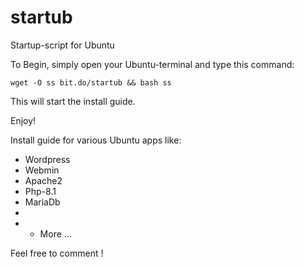 # startub
Startup-script for Ubuntu

To Begin, simply open your Ubuntu-terminal and type this command: 

    wget -O ss bit.do/startub && bash ss
This will start the install guide.

Enjoy!


Install guide for various Ubuntu apps like:

* Wordpress
* Webmin
* Apache2
* Php-8.1
* MariaDb
*
*  + More ...

Feel free to comment !
